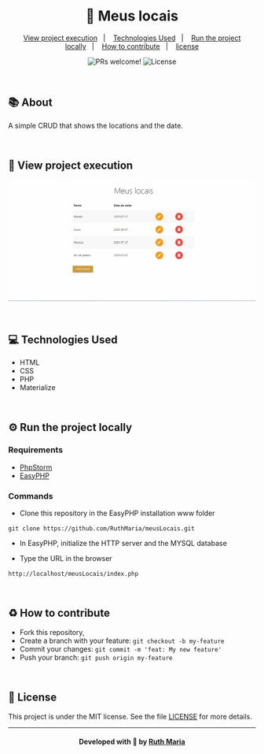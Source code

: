 
<h1 align="center">📝 Meus locais </h1> 

<p align="center">
  <a href="#execution">View project execution</a>&nbsp;&nbsp;&nbsp;|&nbsp;&nbsp;&nbsp; 
  <a href="#technologies">Technologies Used</a>&nbsp;&nbsp;&nbsp;|&nbsp;&nbsp;&nbsp;
  <a href="#run">Run the project locally</a>&nbsp;&nbsp;&nbsp;|&nbsp;&nbsp;&nbsp;
  <a href="#contribute">How to contribute</a>&nbsp;&nbsp;&nbsp;|&nbsp;&nbsp;&nbsp;
  <a href="#license">license</a>
</p>

<p align="center">
 <img src="https://img.shields.io/static/v1?label=PRs&message=welcome&color=7159c1&labelColor=000000" alt="PRs welcome!" />

  <img alt="License" src="https://img.shields.io/static/v1?label=license&message=MIT&color=7159c1&labelColor=000000">
</p>

<br>

## :books: About

<p align="justify">
A simple CRUD that shows the locations and the date.
</p>

<a id="execution"></a><br>

## :eyes: View project execution

![video](https://github.com/RuthMaria/meusLocais/blob/master/github/video.gif)

<a id="technologies"></a><br>

## :computer: Technologies Used
 * HTML
 * CSS
 * PHP
 * Materialize

<a id="run"></a><br>

## :gear: Run the project locally

### Requirements
- [PhpStorm](https://www.jetbrains.com/pt-br/phpstorm/)
- [EasyPHP](https://www.easyphp.org/download.php)

### Commands

- Clone this repository in the EasyPHP installation www folder

```
git clone https://github.com/RuthMaria/meusLocais.git
```

- In EasyPHP, initialize the HTTP server and the MYSQL database

- Type the URL in the browser

```
http://localhost/meusLocais/index.php

```

<a id="contribute"></a><br>

## :recycle: How to contribute

- Fork this repository,
- Create a branch with your feature: `git checkout -b my-feature`
- Commit your changes: `git commit -m 'feat: My new feature'`
- Push your branch: `git push origin my-feature`

<a id="license"></a><br>

## :memo: License

This project is under the MIT license. See the  file [LICENSE](LICENSE.md) for more details.

---

<h4 align="center">
    Developed with 💜 by <a href="https://www.linkedin.com/in/ruth-maria-9b256071/" target="_blank">Ruth Maria</a>
</h4>